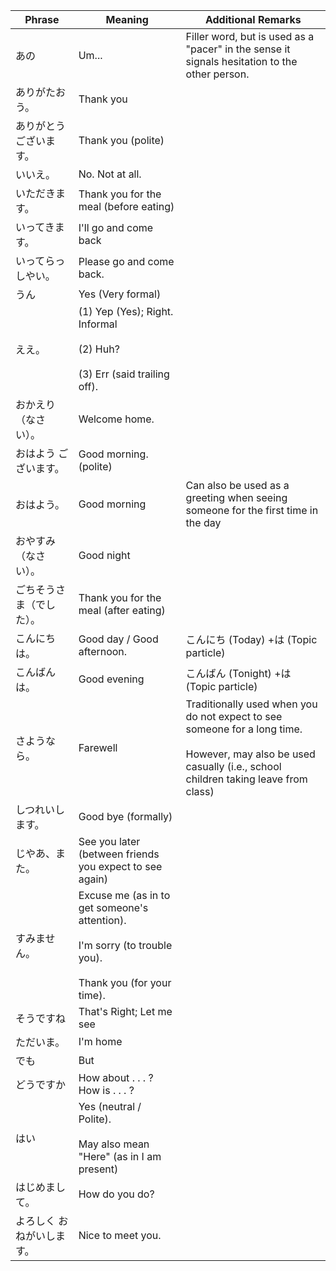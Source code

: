 
| Phrase        | Meaning                                                                                                             | Additional Remarks                                                                                                                                                   |
| ------------- | ------------------------------------------------------------------------------------------------------------------- | -------------------------------------------------------------------------------------------------------------------------------------------------------------------- |
| あの            | Um...                                                                                                               | Filler word, but  is used as a "pacer" in the sense it signals hesitation to the other person.                                                                       |
| ありがたおう。<br>   | Thank you                                                                                                           |                                                                                                                                                                      |
| ありがとう ございます。  | Thank you (polite)                                                                                                  |                                                                                                                                                                      |
| いいえ。          | No. Not at all.                                                                                                     |                                                                                                                                                                      |
| いただきます。       | Thank you for the meal (before eating)                                                                              |                                                                                                                                                                      |
| いってきます。       | I'll go and come back                                                                                               |                                                                                                                                                                      |
| いってらっしやい。     | Please go and come back.                                                                                            |                                                                                                                                                                      |
| うん            | Yes (Very formal)                                                                                                   |                                                                                                                                                                      |
| ええ。           | (1) Yep (Yes); Right. Informal<br><br>(2) Huh?<br><br>(3) Err (said trailing off).                                  |                                                                                                                                                                      |
| おかえり（なさい）。    | Welcome home.                                                                                                       |                                                                                                                                                                      |
| おはよう ございます。   | Good morning. (polite)                                                                                              |                                                                                                                                                                      |
| おはよう。         | Good morning                                                                                                        | Can also be used as a greeting when seeing someone for the first time in the day                                                                                     |
| おやすみ（なさい）。    | Good night                                                                                                          |                                                                                                                                                                      |
| ごちそうさま（でした）。  | Thank you for the meal (after eating)                                                                               |                                                                                                                                                                      |
| こんにちは。        | Good day / Good afternoon.                                                                                          | こんにち (Today) +は (Topic particle)                                                                                                                                     |
| こんばんは。        | Good evening                                                                                                        | こんばん (Tonight) +は (Topic particle)                                                                                                                                   |
| さようなら。        | Farewell                                                                                                            | Traditionally used when you do not expect to see someone for  a long time.<br><br>However, may also be used casually (i.e., school children taking leave from class) |
| しつれいします。      | Good bye (formally)                                                                                                 |                                                                                                                                                                      |
| じやあ、また。       | See you later  (between friends you expect to see again)                                                            |                                                                                                                                                                      |
| すみません。        | Excuse me (as in to get someone's attention). <br><br>I'm sorry (to trouble you).<br><br>Thank you (for your time). |                                                                                                                                                                      |
| そうですね         | That's Right; Let me see                                                                                            |                                                                                                                                                                      |
| ただいま。         | I'm home                                                                                                            |                                                                                                                                                                      |
| でも            | But                                                                                                                 |                                                                                                                                                                      |
| どうですか         | How about . . . ? How is . . . ?                                                                                    |                                                                                                                                                                      |
| はい            | Yes (neutral / Polite).<br><br>May also mean "Here" (as in I am present)                                            |                                                                                                                                                                      |
| はじめまして。       | How do you do?                                                                                                      |                                                                                                                                                                      |
| よろしく おねがいします。 | Nice to meet you.                                                                                                   |                                                                                                                                                                      |

